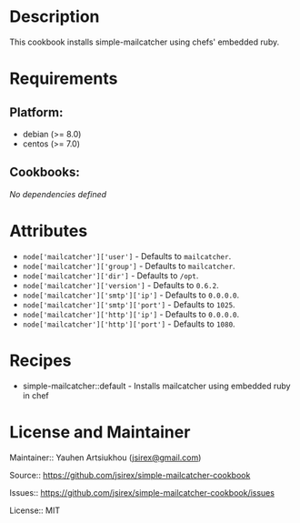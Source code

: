 # Description

This cookbook installs simple-mailcatcher using chefs' embedded ruby.

# Requirements

## Platform:

* debian (>= 8.0)
* centos (>= 7.0)

## Cookbooks:

*No dependencies defined*

# Attributes

* `node['mailcatcher']['user']` -  Defaults to `mailcatcher`.
* `node['mailcatcher']['group']` -  Defaults to `mailcatcher`.
* `node['mailcatcher']['dir']` -  Defaults to `/opt`.
* `node['mailcatcher']['version']` -  Defaults to `0.6.2`.
* `node['mailcatcher']['smtp']['ip']` -  Defaults to `0.0.0.0`.
* `node['mailcatcher']['smtp']['port']` -  Defaults to `1025`.
* `node['mailcatcher']['http']['ip']` -  Defaults to `0.0.0.0`.
* `node['mailcatcher']['http']['port']` -  Defaults to `1080`.

# Recipes

* simple-mailcatcher::default - Installs mailcatcher using embedded ruby in chef

# License and Maintainer

Maintainer:: Yauhen Artsiukhou (<jsirex@gmail.com>)

Source:: https://github.com/jsirex/simple-mailcatcher-cookbook

Issues:: https://github.com/jsirex/simple-mailcatcher-cookbook/issues

License:: MIT
